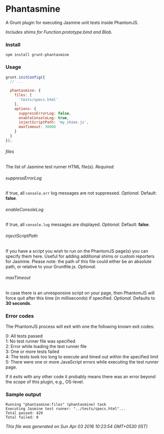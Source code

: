 # Phantasmine
A Grunt plugin for executing Jasmine unit tests inside PhantomJS.

*Includes shims for Function.prototype.bind and Blob.*

### Install

`npm install grunt-phantasmine`


### Usage

```javascript
grunt.initConfig({
  // ...

  phantasmine: {
    files: [
      'tests/specs.html'
    ],
    options: {
      suppressErrorLog: false,
      enableConsoleLog: true,
      injectScriptPath: 'my_shims.js',
      maxTimeout: 30000
    }
  }
});
```

###### files

The list of Jasmine test runner HTML file(s). *Required*.

###### suppressErrorLog

If true, all `console.err` log messages are not suppressed. *Optional.*
Default: **false**.

###### enableConsoleLog

If true, all `console.log` messages are displayed. *Optional.*
Default: **false**.

###### injectScriptPath

If you have a script you wish to run on the PhantomJS page(s) you can specify
them here. Useful for adding additional shims or custom reporters for Jasmine.
Please note: the path of this file could either be an absolute path, or
relative to your Gruntfile.js. *Optional.*

###### maxTimeout

In case there is an unresponsive script on your page, then PhantomJS will force
quit after this time (in milliseconds) if specified. *Optional.* Defaults to
**30 seconds**.

### Error codes

The PhantomJS process will exit with one the following known exit codes:

0: All tests passed  
1: No test runner file was specified  
2: Error while loading the test runner file  
3: One or more tests failed  
4: The tests took too long to execute and timed out within the specified limit  
5: There were one or more JavaScript errors while executing the test runner
page.

If it exits with any other code it probably means there was an error
beyond the scope of this plugin, e.g., OS-level.

### Sample output

```
Running "phantasmine:files" (phantasmine) task
Executing Jasmine test runner: "../tests/specs.html"...
Total passed: 429
Total failed: 0
```

*This file was generated on Sun Apr 03 2016 10:23:54 GMT+0530 (IST)*
